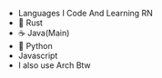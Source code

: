 - Languages I Code And Learning RN
- 🦀 Rust
- ☕ Java(Main)
- 🐍 Python
- Javascript
- I also use Arch Btw

